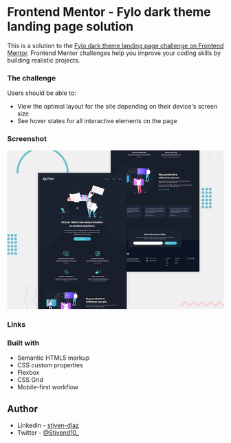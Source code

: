 # Frontend Mentor - Fylo dark theme landing page solution

This is a solution to the [Fylo dark theme landing page challenge on Frontend Mentor](https://www.frontendmentor.io/challenges/fylo-dark-theme-landing-page-5ca5f2d21e82137ec91a50fd). Frontend Mentor challenges help you improve your coding skills by building realistic projects. 

### The challenge

Users should be able to:

- View the optimal layout for the site depending on their device's screen size
- See hover states for all interactive elements on the page

### Screenshot

![Header/intro section for the Huddle landing page with curved sections](./design/screen.jpg)

### Links

<!-- - Solution URL: [Add solution URL here](https://your-solution-url.com) -->
<!-- - Live Site URL: [Live site URL here](https://lading-page-huddle.vercel.app/) -->

### Built with

- Semantic HTML5 markup
- CSS custom properties
- Flexbox
- CSS Grid
- Mobile-first workflow
## Author

- Linkedin - [stiven-diaz](https://www.linkedin.com/in/stiven-diaz/)
- Twitter - [@Stivend10_](https://www.twitter.com/Stivend10_)

